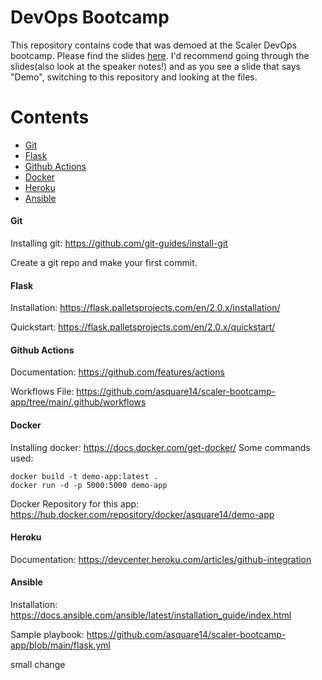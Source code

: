 # DevOps Bootcamp

This repository contains code that was demoed at the Scaler DevOps bootcamp. Please find the slides [here](https://docs.google.com/presentation/d/1uadhfAhfI_cuWs5DsSrkjdZvqxt1LE1fA8c_uhBTSxI/edit?usp=sharing). I'd recommend going through the slides(also look at the speaker notes!) and as you see a slide that says "Demo", switching to this repository and looking at the files.

Contents
========

 * [Git](#git)
 * [Flask](#flask)
 * [Github Actions](#actions)
 * [Docker](#docker)
 * [Heroku](#heroku)
 * [Ansible](#ansible)

#### Git

Installing git: https://github.com/git-guides/install-git

Create a git repo and make your first commit.

#### Flask

Installation: https://flask.palletsprojects.com/en/2.0.x/installation/

Quickstart: https://flask.palletsprojects.com/en/2.0.x/quickstart/ 

#### Github Actions

Documentation: https://github.com/features/actions

Workflows File: https://github.com/asquare14/scaler-bootcamp-app/tree/main/.github/workflows

#### Docker

Installing docker: https://docs.docker.com/get-docker/ 
Some commands used:
```
docker build -t demo-app:latest .
docker run -d -p 5000:5000 demo-app  
```
Docker Repository for this app: https://hub.docker.com/repository/docker/asquare14/demo-app

#### Heroku

Documentation: https://devcenter.heroku.com/articles/github-integration

#### Ansible

Installation: https://docs.ansible.com/ansible/latest/installation_guide/index.html

Sample playbook: https://github.com/asquare14/scaler-bootcamp-app/blob/main/flask.yml














small change
